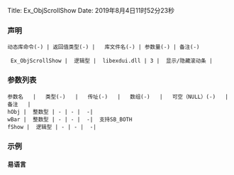 Title: Ex_ObjScrollShow
Date: 2019年8月4日11时52分23秒

### 声明


```table
动态库命令(-) | 返回值类型(-) |   库文件名(-) | 参数量(-) | 备注(-)

 Ex_ObjScrollShow |  逻辑型 |  libexdui.dll | 3 |  显示/隐藏滚动条 | 
```


### 参数列表

```table
参数名   |   类型(-)   |   传址(-)   |   数组(-)   |   可空（NULL）(-)   |   备注   |
hObj |  整数型 | - | - |  -| 
wBar |  整数型 | - | - |  -|  支持SB_BOTH
fShow |  逻辑型 | - | - |  -| 
```




### 示例
#### 易语言
```c

```